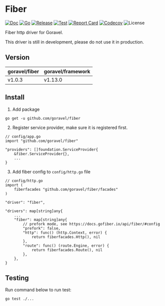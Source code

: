 # Fiber

[![Doc](https://pkg.go.dev/badge/github.com/goravel/fiber)](https://pkg.go.dev/github.com/goravel/fiber)
[![Go](https://img.shields.io/github/go-mod/go-version/goravel/fiber)](https://go.dev/)
[![Release](https://img.shields.io/github/release/goravel/fiber.svg)](https://github.com/goravel/fiber/releases)
[![Test](https://github.com/goravel/fiber/actions/workflows/test.yml/badge.svg)](https://github.com/goravel/fiber/actions)
[![Report Card](https://goreportcard.com/badge/github.com/goravel/fiber)](https://goreportcard.com/report/github.com/goravel/fiber)
[![Codecov](https://codecov.io/gh/goravel/fiber/branch/master/graph/badge.svg)](https://codecov.io/gh/goravel/fiber)
![License](https://img.shields.io/github/license/goravel/fiber)

Fiber http driver for Goravel.

This driver is still in development, please do not use it in production.

## Version

| goravel/fiber | goravel/framework |
|---------------|-------------------|
| v1.0.3        | v1.13.0           |

## Install

1. Add package

```
go get -u github.com/goravel/fiber
```

2. Register service provider, make sure it is registered first.

```
// config/app.go
import "github.com/goravel/fiber"

"providers": []foundation.ServiceProvider{
    &fiber.ServiceProvider{},
    ...
}
```

3. Add fiber config to `config/http.go` file

```
// config/http.go
import (
    fiberfacades "github.com/goravel/fiber/facades"
)

"driver": "fiber",

"drivers": map[string]any{
    ...
    "fiber": map[string]any{
        // prefork mode, see https://docs.gofiber.io/api/fiber/#config
        "prefork": false,
        "http": func() (http.Context, error) {
            return fiberfacades.Http(), nil
        },
        "route": func() (route.Engine, error) {
            return fiberfacades.Route(), nil
        },
    },
}
```

## Testing

Run command below to run test:

```
go test ./...
```
